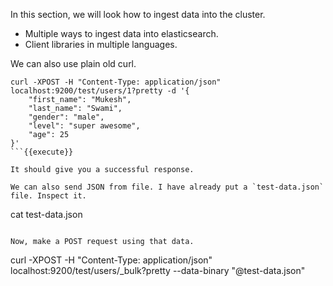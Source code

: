
In this section, we will look how to ingest data into the cluster.

* Multiple ways to ingest data into elasticsearch.
* Client libraries in multiple languages.

We can also use plain old curl.

```
curl -XPOST -H "Content-Type: application/json" localhost:9200/test/users/1?pretty -d '{
    "first_name": "Mukesh",
    "last_name": "Swami",
    "gender": "male",
    "level": "super awesome",
    "age": 25
}'
```{{execute}}

It should give you a successful response.

We can also send JSON from file. I have already put a `test-data.json` file. Inspect it.

```
cat test-data.json
```{{execute}}

Now, make a POST request using that data.
```
curl -XPOST -H "Content-Type: application/json" localhost:9200/test/users/_bulk?pretty --data-binary "@test-data.json"
```{{execute}}
